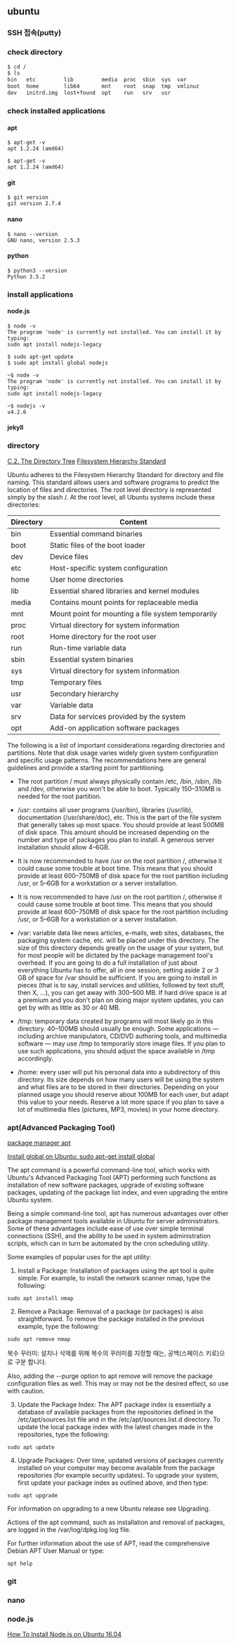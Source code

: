 
## ubuntu

### SSH 접속(putty)



### check directory

```bash
$ cd /
$ ls
bin   etc         lib         media  proc  sbin  sys  var
boot  home        lib64       mnt    root  snap  tmp  vmlinuz
dev   initrd.img  lost+found  opt    run   srv   usr
```

### check installed applications

#### apt

```
$ apt-get -v
apt 1.2.24 (amd64)
```

```
$ apt-get -v
apt 1.2.24 (amd64)
```

#### git

```
$ git version
git version 2.7.4
```

#### nano

```
$ nano --version
GNU nano, version 2.5.3
```

#### python

```
$ python3 --version
Python 3.5.2
```

### install applications

#### node.js

```
$ node -v
The program 'node' is currently not installed. You can install it by typing:
sudo apt install nodejs-legacy
```

```
$ sudo apt-get update
$ sudo apt install global nodejs

~$ node -v
The program 'node' is currently not installed. You can install it by typing:
sudo apt install nodejs-legacy

~$ nodejs -v
v4.2.6

```

#### jekyll




### directory
[C.2. The Directory Tree](https://help.ubuntu.com/lts/installation-guide/s390x/apcs02.html)
[Filesystem Hierarchy Standard](http://www.pathname.com/fhs/pub/fhs-2.3.html)

Ubuntu adheres to the Filesystem Hierarchy Standard for directory and file naming. This standard allows users and software programs to predict the location of files and directories. The root level directory is represented simply by the slash /. At the root level, all Ubuntu systems include these directories:

| Directory | Content |
|-----------|---------|
| bin | Essential command binaries |
| boot | Static files of the boot loader |
| dev | Device files |
| etc | Host-specific system configuration |
| home | User home directories |
| lib | Essential shared libraries and kernel modules |
| media | Contains mount points for replaceable media |
| mnt | Mount point for mounting a file system temporarily |
| proc | Virtual directory for system information |
| root | Home directory for the root user |
| run | Run-time variable data |
| sbin | Essential system binaries |
| sys | Virtual directory for system information |
| tmp | Temporary files |
| usr | Secondary hierarchy |
| var | Variable data |
| srv | Data for services provided by the system |
| opt | Add-on application software packages |

The following is a list of important considerations regarding directories and partitions. Note that disk usage varies widely given system configuration and specific usage patterns. The recommendations here are general guidelines and provide a starting point for partitioning.

- The root partition / must always physically contain /etc, /bin, /sbin, /lib and /dev, otherwise you won't be able to boot. Typically 150–310MB is needed for the root partition.

- /usr: contains all user programs (/usr/bin), libraries (/usr/lib), documentation (/usr/share/doc), etc. This is the part of the file system that generally takes up most space. You should provide at least 500MB of disk space. This amount should be increased depending on the number and type of packages you plan to install. A generous server installation should allow 4–6GB.

- It is now recommended to have /usr on the root partition /, otherwise it could cause some trouble at boot time. This means that you should provide at least 600–750MB of disk space for the root partition including /usr, or 5–6GB for a workstation or a server installation.

- It is now recommended to have /usr on the root partition /, otherwise it could cause some trouble at boot time. This means that you should provide at least 600–750MB of disk space for the root partition including /usr, or 5–6GB for a workstation or a server installation.

- /var: variable data like news articles, e-mails, web sites, databases, the packaging system cache, etc. will be placed under this directory. The size of this directory depends greatly on the usage of your system, but for most people will be dictated by the package management tool's overhead. If you are going to do a full installation of just about everything Ubuntu has to offer, all in one session, setting aside 2 or 3 GB of space for /var should be sufficient. If you are going to install in pieces (that is to say, install services and utilities, followed by text stuff, then X, ...), you can get away with 300–500 MB. If hard drive space is at a premium and you don't plan on doing major system updates, you can get by with as little as 30 or 40 MB.

- /tmp: temporary data created by programs will most likely go in this directory. 40–100MB should usually be enough. Some applications — including archive manipulators, CD/DVD authoring tools, and multimedia software — may use /tmp to temporarily store image files. If you plan to use such applications, you should adjust the space available in /tmp accordingly.

- /home: every user will put his personal data into a subdirectory of this directory. Its size depends on how many users will be using the system and what files are to be stored in their directories. Depending on your planned usage you should reserve about 100MB for each user, but adapt this value to your needs. Reserve a lot more space if you plan to save a lot of multimedia files (pictures, MP3, movies) in your home directory.


### apt(Advanced Packaging Tool)
[package manager apt](https://help.ubuntu.com/lts/serverguide/apt.html)

[Install global on Ubuntu: sudo apt-get install global](https://www.devmanuals.net/install/ubuntu/ubuntu-12-04-lts-precise-pangolin/install-global.html)

The apt command is a powerful command-line tool, which works with Ubuntu's Advanced Packaging Tool (APT) performing such functions as installation of new software packages, upgrade of existing software packages, updating of the package list index, and even upgrading the entire Ubuntu system.

Being a simple command-line tool, apt has numerous advantages over other package management tools available in Ubuntu for server administrators. Some of these advantages include ease of use over simple terminal connections (SSH), and the ability to be used in system administration scripts, which can in turn be automated by the cron scheduling utility.

Some examples of popular uses for the apt utility:

1. Install a Package: Installation of packages using the apt tool is quite simple. For example, to install the network scanner nmap, type the following:

```
sudo apt install nmap
```

2. Remove a Package: Removal of a package (or packages) is also straightforward. To remove the package installed in the previous example, type the following:

```
sudo apt remove nmap
```

복수 꾸러미: 설치나 삭제를 위해 복수의 꾸러미를 지정할 때는, 공백(스페이스 키로)으로 구분 합니다.

Also, adding the --purge option to apt remove will remove the package configuration files as well. This may or may not be the desired effect, so use with caution.

3. Update the Package Index: The APT package index is essentially a database of available packages from the repositories defined in the /etc/apt/sources.list file and in the /etc/apt/sources.list.d directory. To update the local package index with the latest changes made in the repositories, type the following:

```
sudo apt update
```

4. Upgrade Packages: Over time, updated versions of packages currently installed on your computer may become available from the package repositories (for example security updates). To upgrade your system, first update your package index as outlined above, and then type:

```
sudo apt upgrade
```

For information on upgrading to a new Ubuntu release see Upgrading.

Actions of the apt command, such as installation and removal of packages, are logged in the /var/log/dpkg.log log file.

For further information about the use of APT, read the comprehensive Debian APT User Manual or type:

```
apt help
```

### git



### nano

### node.js
[How To Install Node.js on Ubuntu 16.04](https://www.digitalocean.com/community/tutorials/how-to-install-node-js-on-ubuntu-16-04)

